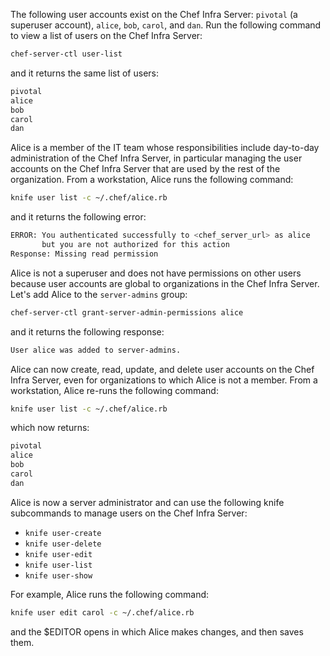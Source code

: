 The following user accounts exist on the Chef Infra Server: `pivotal` (a
superuser account), `alice`, `bob`, `carol`, and `dan`. Run the
following command to view a list of users on the Chef Infra Server:

```bash
chef-server-ctl user-list
```

and it returns the same list of users:

```bash
pivotal
alice
bob
carol
dan
```

Alice is a member of the IT team whose responsibilities include
day-to-day administration of the Chef Infra Server, in particular
managing the user accounts on the Chef Infra Server that are used by the
rest of the organization. From a workstation, Alice runs the following
command:

```bash
knife user list -c ~/.chef/alice.rb
```

and it returns the following error:

```bash
ERROR: You authenticated successfully to <chef_server_url> as alice
       but you are not authorized for this action
Response: Missing read permission
```

Alice is not a superuser and does not have permissions on other users
because user accounts are global to organizations in the Chef Infra
Server. Let's add Alice to the `server-admins` group:

```bash
chef-server-ctl grant-server-admin-permissions alice
```

and it returns the following response:

```bash
User alice was added to server-admins.
```

Alice can now create, read, update, and delete user accounts on the Chef
Infra Server, even for organizations to which Alice is not a member.
From a workstation, Alice re-runs the following command:

```bash
knife user list -c ~/.chef/alice.rb
```

which now returns:

```bash
pivotal
alice
bob
carol
dan
```

Alice is now a server administrator and can use the following knife
subcommands to manage users on the Chef Infra Server:

- `knife user-create`
- `knife user-delete`
- `knife user-edit`
- `knife user-list`
- `knife user-show`

For example, Alice runs the following command:

```bash
knife user edit carol -c ~/.chef/alice.rb
```

and the \$EDITOR opens in which Alice makes changes, and then saves
them.
